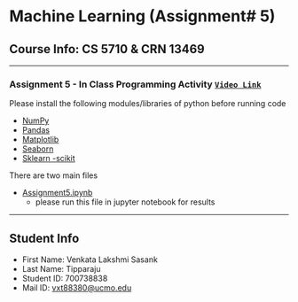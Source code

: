 # **Machine Learning** (Assignment# 5) 
Course Info: CS 5710 & CRN 13469
---
---
### Assignment 5 - In Class Programming Activity [`Video Link`](https://vimeo.com/766297481/2360701520)

Please install the following modules/libraries of python before running code
- [NumPy](https://numpy.org/install/)
- [Pandas](https://pandas.pydata.org/docs/getting_started/install.html)
- [Matplotlib](https://matplotlib.org/stable/users/installing/index.html)
- [Seaborn](https://pypi.org/project/seaborn/)
- [Sklearn -scikit](https://scikit-learn.org/stable/install.html)


There are two main files
- [Assignment5.ipynb](https://github.com/Sasank09/CS5710_13469/blob/main/Assignments/Assignment5/Assignment5.ipynb)
  - please run this file in jupyter notebook for results
  
---
## Student Info
- First Name: Venkata Lakshmi Sasank
- Last Name: Tipparaju
- Student ID: 700738838
- Mail ID: vxt88380@ucmo.edu
